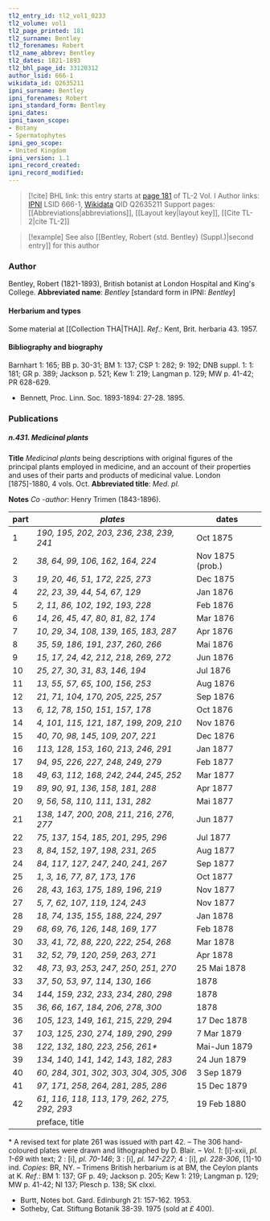 ```yaml
---
tl2_entry_id: tl2_vol1_0233
tl2_volume: vol1
tl2_page_printed: 181
tl2_surname: Bentley
tl2_forenames: Robert
tl2_name_abbrev: Bentley
tl2_dates: 1821-1893
tl2_bhl_page_id: 33120312
author_lsid: 666-1
wikidata_id: Q2635211
ipni_surname: Bentley
ipni_forenames: Robert
ipni_standard_form: Bentley
ipni_dates: 
ipni_taxon_scope: 
- Botany
- Spermatophytes
ipni_geo_scope: 
- United Kingdom
ipni_version: 1.1
ipni_record_created: 
ipni_record_modified:
---
```


> [!cite] BHL link: this entry starts at [page 181](https://www.biodiversitylibrary.org/page/33120312) of TL-2 Vol. I
> Author links: [IPNI](https://www.ipni.org/a/666-1) LSID 666-1, [Wikidata](https://www.wikidata.org/wiki/Q2635211) QID Q2635211
> Support pages: [[Abbreviations|abbreviations]], [[Layout key|layout key]], [[Cite TL-2|cite TL-2]]

> [!example] See also [[Bentley, Robert {std. Bentley} (Suppl.)|second entry]] for this author

### Author

Bentley, Robert (1821-1893), British botanist at London Hospital and King's College. 
**Abbreviated name**: *Bentley* \[standard form in IPNI: *Bentley*\]

#### Herbarium and types

Some material at [[Collection THA|THA]].
*Ref*.: Kent, Brit. herbaria 43. 1957.

#### Bibliography and biography

Barnhart 1: 165; BB p. 30-31; BM 1: 137; CSP 1: 282; 9: 192; DNB suppl. 1: 1: 181; GR p. 389; Jackson p. 521; Kew 1: 219; Langman p. 129; MW p. 41-42; PR 628-629.
- Bennett, Proc. Linn. Soc. 1893-1894: 27-28. 1895.

### Publications

##### n.431. Medicinal plants

**Title**
*Medicinal plants* being descriptions with original figures of the principal plants employed in medicine, and an account of their properties and uses of their parts and products of medicinal value. London \[1875\]-1880, 4 vols. Oct.
**Abbreviated title**: *Med. pl.*

**Notes**
*Co* -*author*: Henry Trimen (1843-1896).

|part	|*plates*	|dates|
|---	|---	|---	|
|1	|*190, 195, 202, 203, 236, 238, 239, 241*|Oct 1875|
|2	|*38, 64, 99, 106, 162, 164, 224*|Nov 1875 (prob.)|
|3	|*19, 20, 46, 51, 172, 225, 273*|Dec 1875|
|4	|*22, 23, 39, 44, 54, 67, 129*|Jan 1876|
|5	|*2, 11, 86, 102, 192, 193, 228*|Feb 1876|
|6	|*14, 26, 45, 47, 80, 81, 82, 174*|Mar 1876|
|7	|*10, 29, 34, 108, 139, 165, 183, 287*|Apr 1876|
|8	|*35, 59, 186, 191, 237, 260, 266*|Mai 1876|
|9	|*15, 17, 24, 42, 212, 218, 269, 272*|Jun 1876|
|10	|*25, 27, 30, 31, 83, 146, 194*|Jul 1876|
|11	|*13, 55, 57, 65, 100, 156, 253*|Aug 1876|
|12	|*21, 71, 104, 170, 205, 225, 257*|Sep 1876|
|13	|*6, 12, 78, 150, 151, 157, 178*|Oct 1876|
|14	|*4, 101, 115, 121, 187, 199, 209, 210*|Nov 1876|
|15	|*40, 70, 98, 145, 109, 207, 221*|Dec 1876|
|16	|*113, 128, 153, 160, 213, 246, 291*|Jan 1877|
|17	|*94, 95, 226, 227, 248, 249, 279*|Feb 1877|
|18	|*49, 63, 112, 168, 242, 244, 245, 252*|Mar 1877|
|19	|*89, 90, 91, 136, 158, 181, 288*|Apr 1877|
|20	|*9, 56, 58, 110, 111, 131, 282*|Mai 1877|
|21	|*138, 147, 200, 208, 211, 216, 276, 277*|Jun 1877|
|22	|*75, 137, 154, 185, 201, 295, 296*|Jul 1877|
|23	|*8, 84, 152, 197, 198, 231, 265*|Aug 1877|
|24	|*84, 117, 127, 247, 240, 241, 267*|Sep 1877|
|25	|*1, 3, 16, 77, 87, 173, 176*|Oct 1877|
|26	|*28, 43, 163, 175, 189, 196, 219*|Nov 1877|
|27	|*5, 7, 62, 107, 119, 124, 243*|Nov 1877|
|28	|*18, 74, 135, 155, 188, 224, 297*|Jan 1878|
|29	|*68, 69, 76, 126, 148, 169, 177*|Feb 1878|
|30	|*33, 41, 72, 88, 220, 222, 254, 268*|Mar 1878|
|31	|*32, 52, 79, 120, 259, 263, 271*|Apr 1878|
|32	|*48, 73, 93, 253, 247, 250, 251, 270*|25 Mai 1878|
|33	|*37, 50, 53, 97, 114, 130, 166*|1878|
|34	|*144, 159, 232, 233, 234, 280, 298*|1878|
|35	|*36, 66, 167, 184, 206, 278, 300*|1878|
|36	|*105, 123, 149, 161, 215, 229, 294*|17 Dec 1878|
|37	|*103, 125, 230, 274, 189, 290, 299*|7 Mar 1879|
|38	|*122, 132, 180, 223, 256, 261\**|Mai-Jun 1879|
|39	|*134, 140, 141, 142, 143, 182, 283*|24 Jun 1879|
|40	|*60, 284, 301, 302, 303, 304, 305, 306*|3 Sep 1879|
|41	|*97, 171, 258, 264, 281, 285, 286*|15 Dec 1879|
|42	|*61, 116, 118, 113, 179, 262, 275, 292, 293*|19 Feb 1880|
|	|preface, title|

\* A revised text for plate 261 was issued with part 42. – The 306 hand-coloured plates were drawn and lithographed by D. Blair. – *Vol. 1*: \[i\]-xxii, *pl. 1-69* with text; 2 : \[i\], *pl. 70-146*; 3 : \[i\], *pl. 147-227*; 4 : \[i\], *pl. 228-306*, \[1\]-10 ind. *Copies*: BR, NY. – Trimens British herbarium is at BM, the Ceylon plants at K.
*Ref*.: BM 1: 137; GF p. 49; Jackson p. 205; Kew 1: 219; Langman p. 129; MW p. 41-42; NI 137; Plesch p. 138; SK clxxi.
- Burtt, Notes bot. Gard. Edinburgh 21: 157-162. 1953.
- Sotheby, Cat. Stiftung Botanik 38-39. 1975 (sold at *£* 400).


